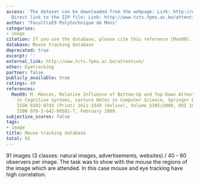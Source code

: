 ```yaml
---
access: 'The dataset can be downloaded from the webpage: Link: http://www.tcts.fpms.ac.be/attention/
  Direct link to the ZIP file: Link: http://www.tcts.fpms.ac.be/attention/data/documents/data/mouse_tracking_database.zip'
author: "Facult\xE9 Polytechnique de Mons"
categories:
- image
citation: If you use the database, please cite this reference [Man09].
database: Mouse tracking database
deprecated: true
excerpt: ''
external_link: http://www.tcts.fpms.ac.be/attention/
other: Eyetracking
partner: false
publicly_available: true
ratings: 40
references:
  Man09: M. Mancas, Relative Influence of Bottom-Up and Top-Down Attention, Attention
    in Cognitive Systems, Lecture Notes in Computer Science, Springer Berlin / Heidelberg,
    ISSN 0302-9743 (Print) 1611-3349 (Online), Volume 5395/2009, DOI 10.1007/978-3-642-00582-4,
    ISBN 978-3-642-00581-7, February 2009.
subjective_scores: false
tags:
- image
title: Mouse tracking database
total: 91
---
```


91 images (3 classes: natural images, advertisements, websites) / 40 - 60 observers per image. The task was to show with the mouse the regions of the image which are attended. In this case mouse and eye tracking have high correlation.
